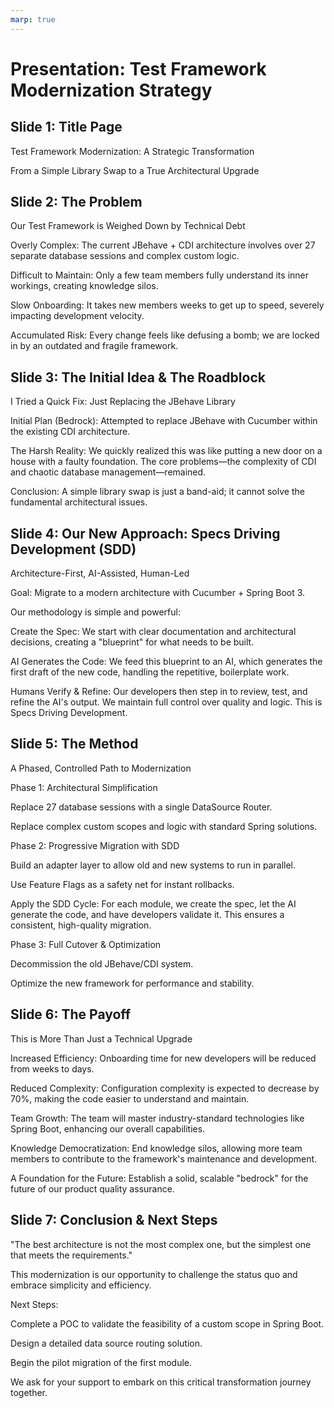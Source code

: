 ```yaml
---
marp: true
---
```


# Presentation: Test Framework Modernization Strategy

## Slide 1: Title Page

Test Framework Modernization: A Strategic Transformation

From a Simple Library Swap to a True Architectural Upgrade

## Slide 2: The Problem

Our Test Framework is Weighed Down by Technical Debt

Overly Complex: The current JBehave + CDI architecture involves over 27 separate database sessions and complex custom logic.

Difficult to Maintain: Only a few team members fully understand its inner workings, creating knowledge silos.

Slow Onboarding: It takes new members weeks to get up to speed, severely impacting development velocity.

Accumulated Risk: Every change feels like defusing a bomb; we are locked in by an outdated and fragile framework.

## Slide 3: The Initial Idea & The Roadblock

I Tried a Quick Fix: Just Replacing the JBehave Library

Initial Plan (Bedrock): Attempted to replace JBehave with Cucumber within the existing CDI architecture.

The Harsh Reality: We quickly realized this was like putting a new door on a house with a faulty foundation. The core problems—the complexity of CDI and chaotic database management—remained.

Conclusion: A simple library swap is just a band-aid; it cannot solve the fundamental architectural issues.

## Slide 4: Our New Approach: Specs Driving Development (SDD)

Architecture-First, AI-Assisted, Human-Led

Goal: Migrate to a modern architecture with Cucumber + Spring Boot 3.

Our methodology is simple and powerful:

Create the Spec: We start with clear documentation and architectural decisions, creating a "blueprint" for what needs to be built.

AI Generates the Code: We feed this blueprint to an AI, which generates the first draft of the new code, handling the repetitive, boilerplate work.

Humans Verify & Refine: Our developers then step in to review, test, and refine the AI's output. We maintain full control over quality and logic. This is Specs Driving Development.

## Slide 5: The Method

A Phased, Controlled Path to Modernization

Phase 1: Architectural Simplification

Replace 27 database sessions with a single DataSource Router.

Replace complex custom scopes and logic with standard Spring solutions.

Phase 2: Progressive Migration with SDD

Build an adapter layer to allow old and new systems to run in parallel.

Use Feature Flags as a safety net for instant rollbacks.

Apply the SDD Cycle: For each module, we create the spec, let the AI generate the code, and have developers validate it. This ensures a consistent, high-quality migration.

Phase 3: Full Cutover & Optimization

Decommission the old JBehave/CDI system.

Optimize the new framework for performance and stability.

## Slide 6: The Payoff

This is More Than Just a Technical Upgrade

Increased Efficiency: Onboarding time for new developers will be reduced from weeks to days.

Reduced Complexity: Configuration complexity is expected to decrease by 70%, making the code easier to understand and maintain.

Team Growth: The team will master industry-standard technologies like Spring Boot, enhancing our overall capabilities.

Knowledge Democratization: End knowledge silos, allowing more team members to contribute to the framework's maintenance and development.

A Foundation for the Future: Establish a solid, scalable "bedrock" for the future of our product quality assurance.

## Slide 7: Conclusion & Next Steps

"The best architecture is not the most complex one, but the simplest one that meets the requirements."

This modernization is our opportunity to challenge the status quo and embrace simplicity and efficiency.

Next Steps:

Complete a POC to validate the feasibility of a custom scope in Spring Boot.

Design a detailed data source routing solution.

Begin the pilot migration of the first module.

We ask for your support to embark on this critical transformation journey together.
